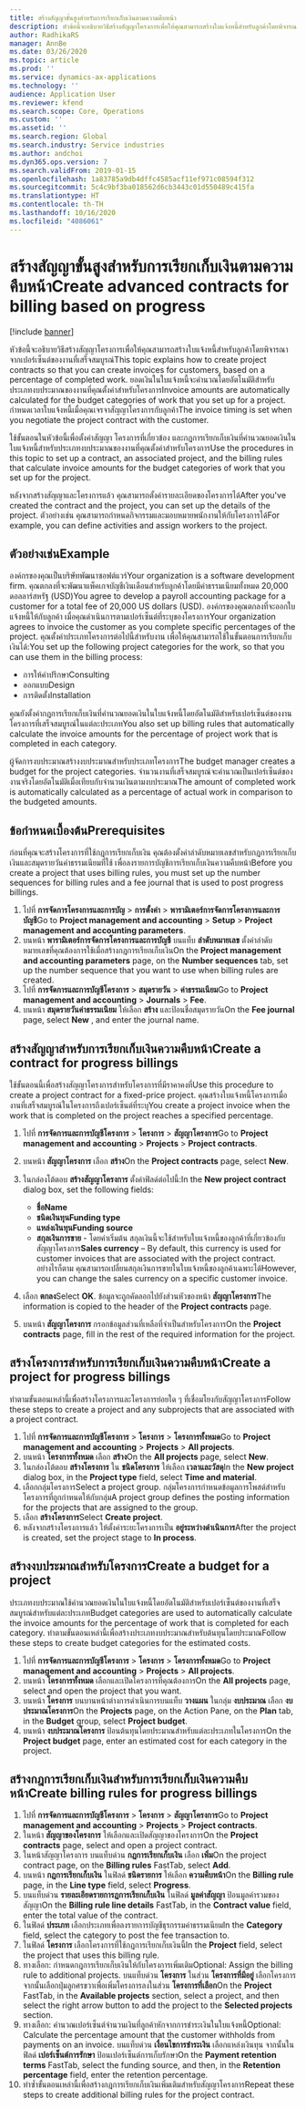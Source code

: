 ```yaml
---
title: สร้างสัญญาขั้นสูงสำหรับการเรียกเก็บเงินตามความคืบหน้า
description: หัวข้อนี้จะอธิบายวิธีสร้างสัญญาโครงการเพื่อให้คุณสามารถสร้างใบแจ้งหนี้สำหรับลูกค้าโดยพิจารณาจากเปอร์เซ็นต์ของงานที่เสร็จสมบูรณ์
author: RadhikaRS
manager: AnnBe
ms.date: 03/26/2020
ms.topic: article
ms.prod: ''
ms.service: dynamics-ax-applications
ms.technology: ''
audience: Application User
ms.reviewer: kfend
ms.search.scope: Core, Operations
ms.custom: ''
ms.assetid: ''
ms.search.region: Global
ms.search.industry: Service industries
ms.author: andchoi
ms.dyn365.ops.version: 7
ms.search.validFrom: 2019-01-15
ms.openlocfilehash: 1a83785a9db4dffc4585acf11ef971c08594f312
ms.sourcegitcommit: 5c4c9bf3ba018562d6cb3443c01d550489c415fa
ms.translationtype: HT
ms.contentlocale: th-TH
ms.lasthandoff: 10/16/2020
ms.locfileid: "4086061"
---
```

# <a name="create-advanced-contracts-for-billing-based-on-progress"></a><span data-ttu-id="69989-103">สร้างสัญญาขั้นสูงสำหรับการเรียกเก็บเงินตามความคืบหน้า</span><span class="sxs-lookup"><span data-stu-id="69989-103">Create advanced contracts for billing based on progress</span></span>
[!include [banner](../includes/banner.md)]

<span data-ttu-id="69989-104">หัวข้อนี้จะอธิบายวิธีสร้างสัญญาโครงการเพื่อให้คุณสามารถสร้างใบแจ้งหนี้สำหรับลูกค้าโดยพิจารณาจากเปอร์เซ็นต์ของงานที่เสร็จสมบูรณ์</span><span class="sxs-lookup"><span data-stu-id="69989-104">This topic explains how to create project contracts so that you can create invoices for customers, based on a percentage of completed work.</span></span> <span data-ttu-id="69989-105">ยอดเงินในใบแจ้งหนี้จะคำนวณโดยอัตโนมัติสำหรับประเภทงบประมาณของงานที่คุณตั้งค่าสำหรับโครงการ</span><span class="sxs-lookup"><span data-stu-id="69989-105">Invoice amounts are automatically calculated for the budget categories of work that you set up for a project.</span></span> <span data-ttu-id="69989-106">กำหนดเวลาใบแจ้งหนี้เมื่อคุณเจรจาสัญญาโครงการกับลูกค้า</span><span class="sxs-lookup"><span data-stu-id="69989-106">The invoice timing is set when you negotiate the project contract with the customer.</span></span>

<span data-ttu-id="69989-107">ใช้ขั้นตอนในหัวข้อนี้เพื่อตั้งค่าสัญญา โครงการที่เกี่ยวข้อง และกฎการเรียกเก็บเงินที่คำนวณยอดเงินในใบแจ้งหนี้สำหรับประเภทงบประมาณของงานที่คุณตั้งค่าสำหรับโครงการ</span><span class="sxs-lookup"><span data-stu-id="69989-107">Use the procedures in this topic to set up a contract, an associated project, and the billing rules that calculate invoice amounts for the budget categories of work that you set up for the project.</span></span>

<span data-ttu-id="69989-108">หลังจากสร้างสัญญาและโครงการแล้ว คุณสามารถตั้งค่ารายละเอียดของโครงการได้</span><span class="sxs-lookup"><span data-stu-id="69989-108">After you've created the contract and the project, you can set up the details of the project.</span></span> <span data-ttu-id="69989-109">ตัวอย่างเช่น คุณสามารถกำหนดกิจกรรมและมอบหมายพนักงานให้กับโครงการได้</span><span class="sxs-lookup"><span data-stu-id="69989-109">For example, you can define activities and assign workers to the project.</span></span>

## <a name="example"></a><span data-ttu-id="69989-110">ตัวอย่างเช่น</span><span class="sxs-lookup"><span data-stu-id="69989-110">Example</span></span>

<span data-ttu-id="69989-111">องค์กรของคุณเป็นบริษัทพัฒนาซอฟต์แวร์</span><span class="sxs-lookup"><span data-stu-id="69989-111">Your organization is a software development firm.</span></span> <span data-ttu-id="69989-112">คุณตกลงที่จะพัฒนาแพ็คเกจบัญชีเงินเดือนสำหรับลูกค้าโดยมีค่าธรรมเนียมทั้งหมด 20,000 ดอลลาร์สหรัฐ (USD)</span><span class="sxs-lookup"><span data-stu-id="69989-112">You agree to develop a payroll accounting package for a customer for a total fee of 20,000 US dollars (USD).</span></span> <span data-ttu-id="69989-113">องค์กรของคุณตกลงที่จะออกใบแจ้งหนี้ให้กับลูกค้า เมื่อคุณดำเนินการตามเปอร์เซ็นต์ที่ระบุของโครงการ</span><span class="sxs-lookup"><span data-stu-id="69989-113">Your organization agrees to invoice the customer as you complete specific percentages of the project.</span></span> <span data-ttu-id="69989-114">คุณตั้งค่าประเภทโครงการต่อไปนี้สำหรับงาน เพื่อให้คุณสามารถใช้ในขั้นตอนการเรียกเก็บเงินได้:</span><span class="sxs-lookup"><span data-stu-id="69989-114">You set up the following project categories for the work, so that you can use them in the billing process:</span></span>

- <span data-ttu-id="69989-115">การให้คำปรึกษา</span><span class="sxs-lookup"><span data-stu-id="69989-115">Consulting</span></span>
- <span data-ttu-id="69989-116">ออกแบบ</span><span class="sxs-lookup"><span data-stu-id="69989-116">Design</span></span>
- <span data-ttu-id="69989-117">การติดตั้ง</span><span class="sxs-lookup"><span data-stu-id="69989-117">Installation</span></span>

<span data-ttu-id="69989-118">คุณยังตั้งค่ากฎการเรียกเก็บเงินที่คำนวณยอดเงินในใบแจ้งหนี้โดยอัตโนมัติสำหรับเปอร์เซ็นต์ของงานโครงการที่เสร็จสมบูรณ์ในแต่ละประเภท</span><span class="sxs-lookup"><span data-stu-id="69989-118">You also set up billing rules that automatically calculate the invoice amounts for the percentage of project work that is completed in each category.</span></span>

<span data-ttu-id="69989-119">ผู้จัดการงบประมาณสร้างงบประมาณสำหรับประเภทโครงการ</span><span class="sxs-lookup"><span data-stu-id="69989-119">The budget manager creates a budget for the project categories.</span></span> <span data-ttu-id="69989-120">จำนวนงานที่เสร็จสมบูรณ์จะคำนวณเป็นเปอร์เซ็นต์ของงานจริงโดยอัตโนมัติเมื่อเทียบกับจำนวนเงินตามงบประมาณ</span><span class="sxs-lookup"><span data-stu-id="69989-120">The amount of completed work is automatically calculated as a percentage of actual work in comparison to the budgeted amounts.</span></span>

## <a name="prerequisites"></a><span data-ttu-id="69989-121">ข้อกำหนดเบื้องต้น</span><span class="sxs-lookup"><span data-stu-id="69989-121">Prerequisites</span></span>

<span data-ttu-id="69989-122">ก่อนที่คุณจะสร้างโครงการที่ใช้กฎการเรียกเก็บเงิน คุณต้องตั้งค่าลำดับหมายเลขสำหรับกฎการเรียกเก็บเงินและสมุดรายวันค่าธรรมเนียมที่ใช้ เพื่อลงรายการบัญชีการเรียกเก็บเงินความคืบหน้า</span><span class="sxs-lookup"><span data-stu-id="69989-122">Before you create a project that uses billing rules, you must set up the number sequences for billing rules and a fee journal that is used to post progress billings.</span></span>

1. <span data-ttu-id="69989-123">ไปที่ **การจัดการโครงการและการบัญ** \> **การตั้งค่า** \> **พารามิเตอร์การจัดการโครงการและการบัญชี**</span><span class="sxs-lookup"><span data-stu-id="69989-123">Go to **Project management and accounting** \> **Setup** \> **Project management and accounting parameters**.</span></span>
2. <span data-ttu-id="69989-124">บนหน้า **พารามิเตอร์การจัดการโครงการและการบัญชี** บนแท็บ **ลำดับหมายเลข** ตั้งค่าลำดับหมายเลขที่คุณต้องการใช้เมื่อสร้างกฎการเรียกเก็บเงิน</span><span class="sxs-lookup"><span data-stu-id="69989-124">On the **Project management and accounting parameters** page, on the **Number sequences** tab, set up the number sequence that you want to use when billing rules are created.</span></span>
3. <span data-ttu-id="69989-125">ไปที่ **การจัดการและการบัญชีโครงการ** \> **สมุดรายวัน** \> **ค่าธรรมเนียม**</span><span class="sxs-lookup"><span data-stu-id="69989-125">Go to **Project management and accounting** \> **Journals** \> **Fee**.</span></span>
4. <span data-ttu-id="69989-126">บนหน้า **สมุดรายวันค่าธรรมเนียม** ให้เลือก **สร้าง** และป้อนชื่อสมุดรายวัน</span><span class="sxs-lookup"><span data-stu-id="69989-126">On the **Fee journal** page, select **New** , and enter the journal name.</span></span>

## <a name="create-a-contract-for-progress-billings"></a><span data-ttu-id="69989-127">สร้างสัญญาสำหรับการเรียกเก็บเงินความคืบหน้า</span><span class="sxs-lookup"><span data-stu-id="69989-127">Create a contract for progress billings</span></span>

<span data-ttu-id="69989-128">ใช้ขั้นตอนนี้เพื่อสร้างสัญญาโครงการสำหรับโครงการที่มีราคาคงที่</span><span class="sxs-lookup"><span data-stu-id="69989-128">Use this procedure to create a project contract for a fixed-price project.</span></span> <span data-ttu-id="69989-129">คุณสร้างใบแจ้งหนี้โครงการเมื่องานที่เสร็จสมบูรณ์ในโครงการถึงเปอร์เซ็นต์ที่ระบุ</span><span class="sxs-lookup"><span data-stu-id="69989-129">You create a project invoice when the work that is completed on the project reaches a specified percentage.</span></span>

1. <span data-ttu-id="69989-130">ไปที่ **การจัดการและการบัญชีโครงการ** \> **โครงการ** \> **สัญญาโครงการ**</span><span class="sxs-lookup"><span data-stu-id="69989-130">Go to **Project management and accounting** \> **Projects** \> **Project contracts**.</span></span>
2. <span data-ttu-id="69989-131">บนหน้า **สัญญาโครงการ** เลือก **สร้าง**</span><span class="sxs-lookup"><span data-stu-id="69989-131">On the **Project contracts** page, select **New**.</span></span>
3. <span data-ttu-id="69989-132">ในกล่องโต้ตอบ **สร้างสัญญาโครงการ** ตั้งค่าฟิลด์ต่อไปนี้:</span><span class="sxs-lookup"><span data-stu-id="69989-132">In the **New project contract** dialog box, set the following fields:</span></span>

    - <span data-ttu-id="69989-133">**ชื่อ**</span><span class="sxs-lookup"><span data-stu-id="69989-133">**Name**</span></span>
    - <span data-ttu-id="69989-134">**ชนิดเงินทุน**</span><span class="sxs-lookup"><span data-stu-id="69989-134">**Funding type**</span></span>
    - <span data-ttu-id="69989-135">**แหล่งเงินทุน**</span><span class="sxs-lookup"><span data-stu-id="69989-135">**Funding source**</span></span>
    - <span data-ttu-id="69989-136">**สกุลเงินการขาย** - โดยค่าเริ่มต้น สกุลเงินนี้จะใช้สำหรับใบแจ้งหนี้ของลูกค้าที่เกี่ยวข้องกับสัญญาโครงการ</span><span class="sxs-lookup"><span data-stu-id="69989-136">**Sales currency** – By default, this currency is used for customer invoices that are associated with the project contract.</span></span> <span data-ttu-id="69989-137">อย่างไรก็ตาม คุณสามารถเปลี่ยนสกุลเงินการขายในใบแจ้งหนี้ของลูกค้าเฉพาะได้</span><span class="sxs-lookup"><span data-stu-id="69989-137">However, you can change the sales currency on a specific customer invoice.</span></span>

4. <span data-ttu-id="69989-138">เลือก **ตกลง**</span><span class="sxs-lookup"><span data-stu-id="69989-138">Select **OK**.</span></span> <span data-ttu-id="69989-139">ข้อมูลจะถูกคัดลอกไปยังส่วนหัวของหน้า **สัญญาโครงการ**</span><span class="sxs-lookup"><span data-stu-id="69989-139">The information is copied to the header of the **Project contracts** page.</span></span>
5. <span data-ttu-id="69989-140">บนหน้า **สัญญาโครงการ** กรอกข้อมูลส่วนที่เหลือที่จำเป็นสำหรับโครงการ</span><span class="sxs-lookup"><span data-stu-id="69989-140">On the **Project contracts** page, fill in the rest of the required information for the project.</span></span>

## <a name="create-a-project-for-progress-billings"></a><span data-ttu-id="69989-141">สร้างโครงการสำหรับการเรียกเก็บเงินความคืบหน้า</span><span class="sxs-lookup"><span data-stu-id="69989-141">Create a project for progress billings</span></span>

<span data-ttu-id="69989-142">ทำตามขั้นตอนเหล่านี้เพื่อสร้างโครงการและโครงการย่อยใด ๆ ที่เชื่อมโยงกับสัญญาโครงการ</span><span class="sxs-lookup"><span data-stu-id="69989-142">Follow these steps to create a project and any subprojects that are associated with a project contract.</span></span>

1. <span data-ttu-id="69989-143">ไปที่ **การจัดการและการบัญชีโครงการ** \> **โครงการ** \> **โครงการทั้งหมด**</span><span class="sxs-lookup"><span data-stu-id="69989-143">Go to **Project management and accounting** \> **Projects** \> **All projects**.</span></span>
2. <span data-ttu-id="69989-144">บนหน้า **โครงการทั้งหมด** เลือก **สร้าง**</span><span class="sxs-lookup"><span data-stu-id="69989-144">On the **All projects** page, select **New**.</span></span>
3. <span data-ttu-id="69989-145">ในกล่องโต้ตอบ **สร้างโครงการ** ใน **ชนิดโครงการ** ให้เลือก **เวลาและวัสดุ**</span><span class="sxs-lookup"><span data-stu-id="69989-145">In the **New project** dialog box, in the **Project type** field, select **Time and material**.</span></span>
4. <span data-ttu-id="69989-146">เลือกกลุ่มโครงการ</span><span class="sxs-lookup"><span data-stu-id="69989-146">Select a project group.</span></span> <span data-ttu-id="69989-147">กลุ่มโครงการกำหนดข้อมูลการโพสต์สำหรับโครงการที่ถูกกำหนดให้กับกลุ่ม</span><span class="sxs-lookup"><span data-stu-id="69989-147">A project group defines the posting information for the projects that are assigned to the group.</span></span>
5. <span data-ttu-id="69989-148">เลือก **สร้างโครงการ**</span><span class="sxs-lookup"><span data-stu-id="69989-148">Select **Create project**.</span></span>
6. <span data-ttu-id="69989-149">หลังจากสร้างโครงการแล้ว ให้ตั้งค่าระยะโครงการเป็น **อยู่ระหว่างดำเนินการ**</span><span class="sxs-lookup"><span data-stu-id="69989-149">After the project is created, set the project stage to **In process**.</span></span>

## <a name="create-a-budget-for-a-project"></a><span data-ttu-id="69989-150">สร้างงบประมาณสำหรับโครงการ</span><span class="sxs-lookup"><span data-stu-id="69989-150">Create a budget for a project</span></span>

<span data-ttu-id="69989-151">ประเภทงบประมาณใช้คำนวณยอดเงินในใบแจ้งหนี้โดยอัตโนมัติสำหรับเปอร์เซ็นต์ของงานที่เสร็จสมบูรณ์สำหรับแต่ละประเภท</span><span class="sxs-lookup"><span data-stu-id="69989-151">Budget categories are used to automatically calculate the invoice amounts for the percentage of work that is completed for each category.</span></span> <span data-ttu-id="69989-152">ทำตามขั้นตอนเหล่านี้เพื่อสร้างประเภทงบประมาณสำหรับต้นทุนโดยประมาณ</span><span class="sxs-lookup"><span data-stu-id="69989-152">Follow these steps to create budget categories for the estimated costs.</span></span>

1. <span data-ttu-id="69989-153">ไปที่ **การจัดการและการบัญชีโครงการ** \> **โครงการ** \> **โครงการทั้งหมด**</span><span class="sxs-lookup"><span data-stu-id="69989-153">Go to **Project management and accounting** \> **Projects** \> **All projects**.</span></span>
2. <span data-ttu-id="69989-154">บนหน้า **โครงการทั้งหมด** เลือกและเปิดโครงการที่คุณต้องการ</span><span class="sxs-lookup"><span data-stu-id="69989-154">On the **All projects** page, select and open the project that you want.</span></span>
3. <span data-ttu-id="69989-155">บนหน้า **โครงการ** บนบานหน้าต่างการดำเนินการบนแท็บ **วางแผน** ในกลุ่ม **งบประมาณ** เลือก **งบประมาณโครงการ**</span><span class="sxs-lookup"><span data-stu-id="69989-155">On the **Projects** page, on the Action Pane, on the **Plan** tab, in the **Budget** group, select **Project budget**.</span></span>
4. <span data-ttu-id="69989-156">บนหน้า **งบประมาณโครงการ** ป้อนต้นทุนโดยประมาณสำหรับแต่ละประเภทในโครงการ</span><span class="sxs-lookup"><span data-stu-id="69989-156">On the **Project budget** page, enter an estimated cost for each category in the project.</span></span>

## <a name="create-billing-rules-for-progress-billings"></a><span data-ttu-id="69989-157">สร้างกฎการเรียกเก็บเงินสำหรับการเรียกเก็บเงินความคืบหน้า</span><span class="sxs-lookup"><span data-stu-id="69989-157">Create billing rules for progress billings</span></span>

1. <span data-ttu-id="69989-158">ไปที่ **การจัดการและการบัญชีโครงการ** \> **โครงการ** \> **สัญญาโครงการ**</span><span class="sxs-lookup"><span data-stu-id="69989-158">Go to **Project management and accounting** \> **Projects** \> **Project contracts**.</span></span>
2. <span data-ttu-id="69989-159">ในหน้า **สัญญาของโครงการ** ให้เลือกและเปิดสัญญาของโครงการ</span><span class="sxs-lookup"><span data-stu-id="69989-159">On the **Project contracts** page, select and open a project contract.</span></span>
3. <span data-ttu-id="69989-160">ในหน้าสัญญาโครงการ บนแท็บด่วน **กฎการเรียกเก็บเงิน** เลือก **เพิ่ม**</span><span class="sxs-lookup"><span data-stu-id="69989-160">On the project contract page, on the **Billing rules** FastTab, select **Add**.</span></span>
4. <span data-ttu-id="69989-161">บนหน้า **กฎการเรียกเก็บเงิน** ในฟิลด์ **ชนิดรายการ** ให้เลือก **ความคืบหน้า**</span><span class="sxs-lookup"><span data-stu-id="69989-161">On the **Billing rule** page, in the **Line type** field, select **Progress**.</span></span>
5. <span data-ttu-id="69989-162">บนแท็บด่วน **รายละเอียดรายการฎการเรียกเก็บเงิน** ในฟิลด์ **มูลค่าสัญญา** ป้อนมูลค่ารวมของสัญญา</span><span class="sxs-lookup"><span data-stu-id="69989-162">On the **Billing rule line details** FastTab, in the **Contract value** field, enter the total value of the contract.</span></span>
6. <span data-ttu-id="69989-163">ในฟิลด์ **ประเภท** เลือกประเภทเพื่อลงรายการบัญชีธุรกรรมค่าธรรมเนียม</span><span class="sxs-lookup"><span data-stu-id="69989-163">In the **Category** field, select the category to post the fee transaction to.</span></span>
7. <span data-ttu-id="69989-164">ในฟิลด์ **โครงการ** เลือกโครงการที่ใช้กฎการเรียกเก็บเงินนี้</span><span class="sxs-lookup"><span data-stu-id="69989-164">In the **Project** field, select the project that uses this billing rule.</span></span>
8. <span data-ttu-id="69989-165">ทางเลือก: กำหนดกฎการเรียกเก็บเงินให้กับโครงการเพิ่มเติม</span><span class="sxs-lookup"><span data-stu-id="69989-165">Optional: Assign the billing rule to additional projects.</span></span> <span data-ttu-id="69989-166">บนแท็บด่วน **โครงการ** ในส่วน **โครงการที่มีอยู่** เลือกโครงการ จากนั้นเลือกปุ่มลูกศรขวาเพื่อเพิ่มโครงการลงในส่วน **โครงการที่เลือก**</span><span class="sxs-lookup"><span data-stu-id="69989-166">On the **Project** FastTab, in the **Available projects** section, select a project, and then select the right arrow button to add the project to the **Selected projects** section.</span></span>
9. <span data-ttu-id="69989-167">ทางเลือก: คำนวณเปอร์เซ็นต์จำนวนเงินที่ลูกค้าหักจากการชำระเงินในใบแจ้งหนี้</span><span class="sxs-lookup"><span data-stu-id="69989-167">Optional: Calculate the percentage amount that the customer withholds from payments on an invoice.</span></span> <span data-ttu-id="69989-168">บนแท็บด่วน **เงื่อนไขการชำระเงิน** เลือกแหล่งเงินทุน จากนั้นในฟิลด์ **เปอร์เซ็นต์การรักษา** ป้อนเปอร์เซ็นต์การเก็บรักษา</span><span class="sxs-lookup"><span data-stu-id="69989-168">On the **Payment retention terms** FastTab, select the funding source, and then, in the **Retention percentage** field, enter the retention percentage.</span></span>
10. <span data-ttu-id="69989-169">ทำซ้ำขั้นตอนเหล่านี้เพื่อสร้างกฎการเรียกเก็บเงินเพิ่มเติมสำหรับสัญญาโครงการ</span><span class="sxs-lookup"><span data-stu-id="69989-169">Repeat these steps to create additional billing rules for the project contract.</span></span>
